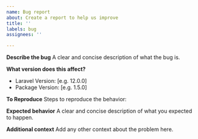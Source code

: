 ```yaml
---
name: Bug report
about: Create a report to help us improve
title: ''
labels: bug
assignees: ''

---
```


**Describe the bug**
A clear and concise description of what the bug is.

**What version does this affect?**
 - Laravel Version: [e.g. 12.0.0]
 - Package Version: [e.g. 1.5.0]

**To Reproduce**
Steps to reproduce the behavior:

**Expected behavior**
A clear and concise description of what you expected to happen.

**Additional context**
Add any other context about the problem here.

